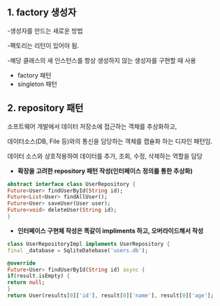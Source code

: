 ## 1. factory 생성자

-생성자를 만드는 새로운 방법

-팩토리는 리턴이 있어야 됨.

-해당 클래스의 새 인스턴스를 항상 생성하지 않는 생성자를 구현할 때 사용

- factory 패턴
- singleton 패턴

## 2. repository 패턴

소프트웨어 개발에서 데이터 저장소에 접근하는 객체를 추상화하고,

데이터소스(DB, File 등)와의 통신을 담당하는 객체를 캡슐화 하는 디자인 패턴임.

데이터 소스와 상호작용하여 데이터를 추가, 조회, 수정, 삭제하는 역할을 담당

- **확장을 고려한 repository 패턴 작성(인터페이스 정의를 통한 추상화)**

```dart
abstract interface class UserRepository {
Future<User> findUserById(String id);
Future<List<User> findAllUser();
Future<User> saveUser(User user);
Future<void> deleteUser(String id);
}
```

- **인터페이스 구현체 작성은 똑같이 impliments 하고, 오버라이드해서 작성**

```dart
class UserRepositoryImpl implements UserRepository {
final _database = SqliteDatebase('users.db');

@override
Future<User> findUserById(String id) async {
if(result.isEmpty) {
return null;
}
return User(results[0]['id'], result[0]['name'], result[0]['age'];
```
